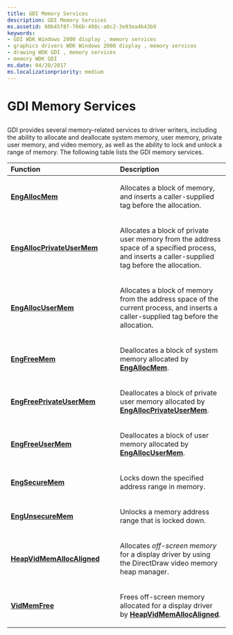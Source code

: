 ```yaml
---
title: GDI Memory Services
description: GDI Memory Services
ms.assetid: 60b45f8f-766b-498c-a0c2-3e93ea4b43b9
keywords:
- GDI WDK Windows 2000 display , memory services
- graphics drivers WDK Windows 2000 display , memory services
- drawing WDK GDI , memory services
- memory WDK GDI
ms.date: 04/20/2017
ms.localizationpriority: medium
---
```


# GDI Memory Services


## <span id="ddk_gdi_memory_services_gg"></span><span id="DDK_GDI_MEMORY_SERVICES_GG"></span>


GDI provides several memory-related services to driver writers, including the ability to allocate and deallocate system memory, user memory, private user memory, and video memory, as well as the ability to lock and unlock a range of memory. The following table lists the GDI memory services.

<table>
<colgroup>
<col width="50%" />
<col width="50%" />
</colgroup>
<thead>
<tr class="header">
<th align="left">Function</th>
<th align="left">Description</th>
</tr>
</thead>
<tbody>
<tr class="odd">
<td align="left"><p><a href="/windows/win32/api/winddi/nf-winddi-engallocmem" data-raw-source="[&lt;strong&gt;EngAllocMem&lt;/strong&gt;](/windows/win32/api/winddi/nf-winddi-engallocmem)"><strong>EngAllocMem</strong></a></p></td>
<td align="left"><p>Allocates a block of memory, and inserts a caller-supplied tag before the allocation.</p></td>
</tr>
<tr class="even">
<td align="left"><p><a href="/windows/win32/api/winddi/nf-winddi-engallocprivateusermem" data-raw-source="[&lt;strong&gt;EngAllocPrivateUserMem&lt;/strong&gt;](/windows/win32/api/winddi/nf-winddi-engallocprivateusermem)"><strong>EngAllocPrivateUserMem</strong></a></p></td>
<td align="left"><p>Allocates a block of private user memory from the address space of a specified process, and inserts a caller-supplied tag before the allocation.</p></td>
</tr>
<tr class="odd">
<td align="left"><p><a href="/windows/win32/api/winddi/nf-winddi-engallocusermem" data-raw-source="[&lt;strong&gt;EngAllocUserMem&lt;/strong&gt;](/windows/win32/api/winddi/nf-winddi-engallocusermem)"><strong>EngAllocUserMem</strong></a></p></td>
<td align="left"><p>Allocates a block of memory from the address space of the current process, and inserts a caller-supplied tag before the allocation.</p></td>
</tr>
<tr class="even">
<td align="left"><p><a href="/windows/win32/api/winddi/nf-winddi-engfreemem" data-raw-source="[&lt;strong&gt;EngFreeMem&lt;/strong&gt;](/windows/win32/api/winddi/nf-winddi-engfreemem)"><strong>EngFreeMem</strong></a></p></td>
<td align="left"><p>Deallocates a block of system memory allocated by <a href="/windows/win32/api/winddi/nf-winddi-engallocmem" data-raw-source="[&lt;strong&gt;EngAllocMem&lt;/strong&gt;](/windows/win32/api/winddi/nf-winddi-engallocmem)"><strong>EngAllocMem</strong></a>.</p></td>
</tr>
<tr class="odd">
<td align="left"><p><a href="/windows/win32/api/winddi/nf-winddi-engfreeprivateusermem" data-raw-source="[&lt;strong&gt;EngFreePrivateUserMem&lt;/strong&gt;](/windows/win32/api/winddi/nf-winddi-engfreeprivateusermem)"><strong>EngFreePrivateUserMem</strong></a></p></td>
<td align="left"><p>Deallocates a block of private user memory allocated by <a href="/windows/win32/api/winddi/nf-winddi-engallocprivateusermem" data-raw-source="[&lt;strong&gt;EngAllocPrivateUserMem&lt;/strong&gt;](/windows/win32/api/winddi/nf-winddi-engallocprivateusermem)"><strong>EngAllocPrivateUserMem</strong></a>.</p></td>
</tr>
<tr class="even">
<td align="left"><p><a href="/windows/win32/api/winddi/nf-winddi-engfreeusermem" data-raw-source="[&lt;strong&gt;EngFreeUserMem&lt;/strong&gt;](/windows/win32/api/winddi/nf-winddi-engfreeusermem)"><strong>EngFreeUserMem</strong></a></p></td>
<td align="left"><p>Deallocates a block of user memory allocated by <a href="/windows/win32/api/winddi/nf-winddi-engallocusermem" data-raw-source="[&lt;strong&gt;EngAllocUserMem&lt;/strong&gt;](/windows/win32/api/winddi/nf-winddi-engallocusermem)"><strong>EngAllocUserMem</strong></a>.</p></td>
</tr>
<tr class="odd">
<td align="left"><p><a href="/windows/win32/api/winddi/nf-winddi-engsecuremem" data-raw-source="[&lt;strong&gt;EngSecureMem&lt;/strong&gt;](/windows/win32/api/winddi/nf-winddi-engsecuremem)"><strong>EngSecureMem</strong></a></p></td>
<td align="left"><p>Locks down the specified address range in memory.</p></td>
</tr>
<tr class="even">
<td align="left"><p><a href="/windows/win32/api/winddi/nf-winddi-engunsecuremem" data-raw-source="[&lt;strong&gt;EngUnsecureMem&lt;/strong&gt;](/windows/win32/api/winddi/nf-winddi-engunsecuremem)"><strong>EngUnsecureMem</strong></a></p></td>
<td align="left"><p>Unlocks a memory address range that is locked down.</p></td>
</tr>
<tr class="odd">
<td align="left"><p><a href="/windows/win32/api/dmemmgr/nf-dmemmgr-heapvidmemallocaligned" data-raw-source="[&lt;strong&gt;HeapVidMemAllocAligned&lt;/strong&gt;](/windows/win32/api/dmemmgr/nf-dmemmgr-heapvidmemallocaligned)"><strong>HeapVidMemAllocAligned</strong></a></p></td>
<td align="left"><p>Allocates <em>off-screen memory</em> for a display driver by using the DirectDraw video memory heap manager.</p></td>
</tr>
<tr class="even">
<td align="left"><p><a href="/windows/win32/api/dmemmgr/nf-dmemmgr-vidmemfree" data-raw-source="[&lt;strong&gt;VidMemFree&lt;/strong&gt;](/windows/win32/api/dmemmgr/nf-dmemmgr-vidmemfree)"><strong>VidMemFree</strong></a></p></td>
<td align="left"><p>Frees off-screen memory allocated for a display driver by <a href="/windows/win32/api/dmemmgr/nf-dmemmgr-heapvidmemallocaligned" data-raw-source="[&lt;strong&gt;HeapVidMemAllocAligned&lt;/strong&gt;](/windows/win32/api/dmemmgr/nf-dmemmgr-heapvidmemallocaligned)"><strong>HeapVidMemAllocAligned</strong></a>.</p></td>
</tr>
</tbody>
</table>

 

